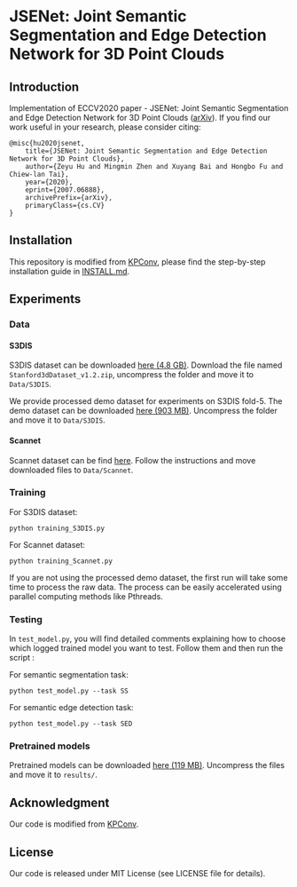 # JSENet: Joint Semantic Segmentation and Edge Detection Network for 3D Point Clouds
## Introduction
Implementation of ECCV2020 paper - JSENet: Joint Semantic Segmentation and Edge Detection Network for 3D Point Clouds ([arXiv](https://arxiv.org/abs/2007.06888)). If you find our work useful in your research, please consider citing:

```
@misc{hu2020jsenet,
    title={JSENet: Joint Semantic Segmentation and Edge Detection Network for 3D Point Clouds},
    author={Zeyu Hu and Mingmin Zhen and Xuyang Bai and Hongbo Fu and Chiew-lan Tai},
    year={2020},
    eprint={2007.06888},
    archivePrefix={arXiv},
    primaryClass={cs.CV}
}
```

## Installation

This repository is modified from [KPConv](https://github.com/HuguesTHOMAS/KPConv/), please find the step-by-step installation guide in [INSTALL.md](https://github.com/HuguesTHOMAS/KPConv/blob/master/INSTALL.md).

## Experiments

### Data

#### S3DIS

S3DIS dataset can be downloaded <a href="https://goo.gl/forms/4SoGp4KtH1jfRqEj2">here (4.8 GB)</a>. Download the file named `Stanford3dDataset_v1.2.zip`, uncompress the folder and move it to `Data/S3DIS`. 

We provide processed demo dataset for experiments on S3DIS fold-5. The demo dataset can be downloaded <a href="https://drive.google.com/file/d/1Zi8rdgFDWGtlHvaJ9icr6zdi0L4UV02X/view?usp=sharing">here (903 MB)</a>. Uncompress the folder and move it to `Data/S3DIS`.

#### Scannet

Scannet dataset can be find <a href="http://www.scan-net.org/">here</a>. Follow the instructions and move downloaded files to `Data/Scannet`.

### Training
For S3DIS dataset:
    
    python training_S3DIS.py
    
    
For Scannet dataset:
    
    python training_Scannet.py

If you are not using the processed demo dataset, the first run will take some time to process the raw data. The process can be easily accelerated using parallel computing methods like Pthreads.

### Testing

In `test_model.py`, you will find detailed comments explaining how to choose which logged trained model you want to test. Follow them and then run the script :

For semantic segmentation task:

    python test_model.py --task SS

For semantic edge detection task:

    python test_model.py --task SED


### Pretrained models

Pretrained models can be downloaded <a href="https://drive.google.com/file/d/14YJxEJ8Rg6_jjE8l5iYFF9wJTK2XxCc5/view?usp=sharing">here (119 MB)</a>. Uncompress the files and move it to `results/`.


## Acknowledgment

Our code is modified from [KPConv](https://github.com/HuguesTHOMAS/KPConv/).

## License
Our code is released under MIT License (see LICENSE file for details).
